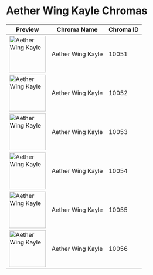 # Aether Wing Kayle Chromas

| Preview | Chroma Name | Chroma ID |
|---|---|---|
| <img src='https://raw.communitydragon.org/latest/plugins/rcp-be-lol-game-data/global/default/v1/champion-chroma-images/10/10051.png' alt='Aether Wing Kayle' width='100'> | Aether Wing Kayle | 10051 |
| <img src='https://raw.communitydragon.org/latest/plugins/rcp-be-lol-game-data/global/default/v1/champion-chroma-images/10/10052.png' alt='Aether Wing Kayle' width='100'> | Aether Wing Kayle | 10052 |
| <img src='https://raw.communitydragon.org/latest/plugins/rcp-be-lol-game-data/global/default/v1/champion-chroma-images/10/10053.png' alt='Aether Wing Kayle' width='100'> | Aether Wing Kayle | 10053 |
| <img src='https://raw.communitydragon.org/latest/plugins/rcp-be-lol-game-data/global/default/v1/champion-chroma-images/10/10054.png' alt='Aether Wing Kayle' width='100'> | Aether Wing Kayle | 10054 |
| <img src='https://raw.communitydragon.org/latest/plugins/rcp-be-lol-game-data/global/default/v1/champion-chroma-images/10/10055.png' alt='Aether Wing Kayle' width='100'> | Aether Wing Kayle | 10055 |
| <img src='https://raw.communitydragon.org/latest/plugins/rcp-be-lol-game-data/global/default/v1/champion-chroma-images/10/10056.png' alt='Aether Wing Kayle' width='100'> | Aether Wing Kayle | 10056 |
